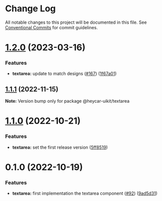 # Change Log

All notable changes to this project will be documented in this file.
See [Conventional Commits](https://conventionalcommits.org) for commit guidelines.

# [1.2.0](https://github.com/hey-car/heycar-uikit/compare/@heycar-uikit/textarea@1.1.1...@heycar-uikit/textarea@1.2.0) (2023-03-16)


### Features

* **textarea:** update to match designs ([#167](https://github.com/hey-car/heycar-uikit/issues/167)) ([1f67a01](https://github.com/hey-car/heycar-uikit/commit/1f67a01a72df2c11ccddf9ab6d4b38b3389796fa))





## [1.1.1](https://github.com/hey-car/heycar-uikit/compare/@heycar-uikit/textarea@1.1.0...@heycar-uikit/textarea@1.1.1) (2022-11-15)

**Note:** Version bump only for package @heycar-uikit/textarea





# [1.1.0](https://github.com/hey-car/heycar-uikit/compare/@heycar-uikit/textarea@0.1.0...@heycar-uikit/textarea@1.1.0) (2022-10-21)


### Features

* **textarea:** set the first release version ([5ff8519](https://github.com/hey-car/heycar-uikit/commit/5ff851992f1ab33acda768c65b13b67c0f1e2ab1))





# 0.1.0 (2022-10-19)


### Features

* **textarea:** first implementation the textarea component ([#92](https://github.com/hey-car/heycar-uikit/issues/92)) ([9ad5d31](https://github.com/hey-car/heycar-uikit/commit/9ad5d31c0e5ad48b744e268137d259c4d4f13b48))
